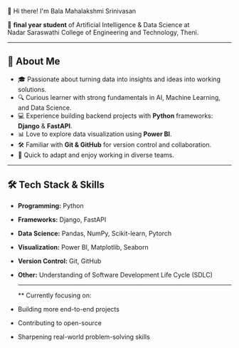 👋 Hi there! I'm Bala Mahalakshmi Srinivasan

🌱 **final year student** of Artificial Intelligence & Data Science at  
Nadar Saraswathi College of Engineering and Technology, Theni.

---

## 🚀 About Me

- 🎓 Passionate about turning data into insights and ideas into working solutions.
- 🔍 Curious learner with strong fundamentals in AI, Machine Learning, and Data Science.
- 💻 Experience building backend projects with **Python** frameworks: **Django** & **FastAPI**.
- 📊 Love to explore data visualization using **Power BI**.
- 🛠️ Familiar with **Git & GitHub** for version control and collaboration.
- 🤝 Quick to adapt and enjoy working in diverse teams.

---

## 🛠️ Tech Stack & Skills

- **Programming:** Python
- **Frameworks:** Django, FastAPI
- **Data Science:** Pandas, NumPy, Scikit-learn, Pytorch 
- **Visualization:** Power BI, Matplotlib, Seaborn
- **Version Control:** Git, GitHub
- **Other:** Understanding of Software Development Life Cycle (SDLC)

  ---

  ** Currently focusing on:
- Building more end-to-end projects
- Contributing to open-source
- Sharpening real-world problem-solving skills

<!---
BalaMahalakshmi/BalaMahalakshmi is a ✨ special ✨ repository because its `README.md` (this file) appears on your GitHub profile.
You can click the Preview link to take a look at your changes.
--->
